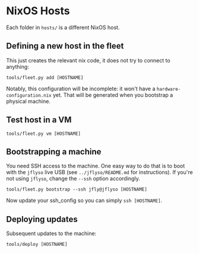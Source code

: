# NixOS Hosts

Each folder in `hosts/` is a different NixOS host.

## Defining a new host in the fleet

This just creates the relevant nix code, it does not try to connect to
anything:

    tools/fleet.py add [HOSTNAME]

Notably, this configuration will be incomplete: it won't have a
`hardware-configuration.nix` yet. That will be generated when you bootstrap a
physical machine.

## Test host in a VM

    tools/fleet.py vm [HOSTNAME]

## Bootstrapping a machine

You need SSH access to the machine. One easy way to do that is to boot with the
`jflyso` live USB (see `../jflyso/README.md` for instructions). If you're not
using `jflyso`, change the `--ssh` option accordingly.

    tools/fleet.py bootstrap --ssh jfly@jflyso [HOSTNAME]

Now update your ssh_config so you can simply `ssh [HOSTNAME]`.

## Deploying updates

Subsequent updates to the machine:

    tools/deploy [HOSTNAME]
